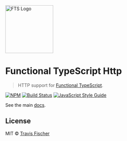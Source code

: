<img src="https://raw.githubusercontent.com/transitive-bullshit/functional-typescript/master/logo.png" alt="FTS Logo" width="150" />

# Functional TypeScript Http

> HTTP support for [Functional TypeScript](https://github.com/transitive-bullshit/functional-typescript).

[![NPM](https://img.shields.io/npm/v/functional-typescript-http.svg)](https://www.npmjs.com/package/functional-typescript-http) [![Build Status](https://travis-ci.com/transitive-bullshit/functional-typescript.svg?branch=master)](https://travis-ci.com/transitive-bullshit/functional-typescript) [![JavaScript Style Guide](https://img.shields.io/badge/code_style-prettier-brightgreen.svg)](https://prettier.io)

See the main [docs](https://github.com/transitive-bullshit/functional-typescript).

## License

MIT © [Travis Fischer](https://transitivebullsh.it)

